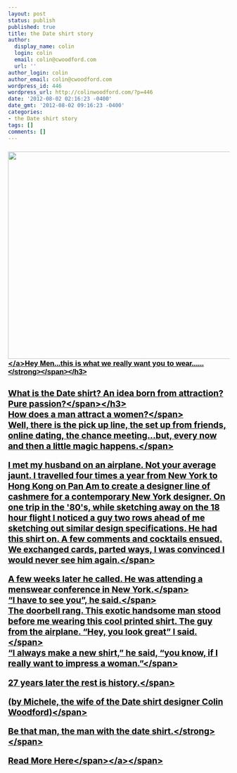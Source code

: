 ```yaml
---
layout: post
status: publish
published: true
title: the Date shirt story
author:
  display_name: colin
  login: colin
  email: colin@cwoodford.com
  url: ''
author_login: colin
author_email: colin@cwoodford.com
wordpress_id: 446
wordpress_url: http://colinwoodford.com/?p=446
date: '2012-08-02 02:16:23 -0400'
date_gmt: '2012-08-02 09:16:23 -0400'
categories:
- the Date shirt story
tags: []
comments: []
---
```

<h3><a href="http:&#47;&#47;colinwoodforddesign.com&#47;wp-content&#47;uploads&#47;2011&#47;08&#47;dateshirt.jpg"><img class="size-large wp-image-14 aligncenter" title="dateshirt" src="http:&#47;&#47;colinwoodforddesign.com&#47;wp-content&#47;uploads&#47;2011&#47;08&#47;dateshirt-1024x826.jpg" alt="" width="584" height="471" &#47;><&#47;a><span style="font-family: tahoma,arial,helvetica,sans-serif; color: #000000;"><strong>Hey Men...this is what we really want you to wear......<&#47;strong><&#47;span><&#47;h3></p>
<h3><span style="color: #000000;">What is the Date shirt? An idea born from attraction? Pure passion?<&#47;span><&#47;h3><br />
<span style="color: #000000;">How does a man attract a women?<&#47;span><br />
<span style="color: #000000;"> Well, there is the pick up line, the set up from friends, online dating, the chance meeting...but, every now and then a little magic happens.<&#47;span></p>
<p><span style="color: #000000;">I met my husband on an airplane. Not your average jaunt. I travelled four times a year from New York to Hong Kong on Pan Am to create a designer line of cashmere for a contemporary New York designer. On one trip in the '80's, while sketching away on the 18 hour flight I noticed a guy two rows ahead of me sketching out similar design specifications. He had this shirt on. A few comments and cocktails ensued. We exchanged cards, parted ways, I was convinced I would never see him again.<&#47;span></p>
<p><span style="color: #000000;">A few weeks later he called. He was attending a menswear conference in New York.<&#47;span><br />
<span style="color: #000000;"> &ldquo;I have to see you&rdquo;, he said.<&#47;span><br />
<span style="color: #000000;"> The doorbell rang. This exotic handsome man stood before me wearing this cool printed shirt. The guy from the airplane. &ldquo;Hey, you look great&rdquo; I said.<&#47;span><br />
<span style="color: #000000;"> &ldquo;I always make a new shirt,&rdquo; he said, &ldquo;you know, if I really want to impress a woman.&rdquo;<&#47;span></p>
<p><span style="color: #000000;">27 years later the rest is history.<&#47;span></p>
<p><span style="color: #000000;">(by Michele, the wife of the Date shirt designer Colin Woodford)<&#47;span></p>
<p><span style="color: #000000;"><strong>Be that man, the man with the date shirt.<&#47;strong><&#47;span></p>
<p><span style="color: #000000;"><a href="http:&#47;&#47;thedateshirt.com&#47;" target="_blank"><span style="color: #000000;">Read More Here<&#47;span><&#47;a><&#47;span></p>
